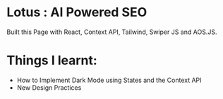 # Lotus : AI Powered SEO
Built this Page with React, Context API, Tailwind, Swiper JS and AOS.JS.

# Things I learnt:
 * How to Implement Dark Mode using States and the Context API
 * New Design Practices